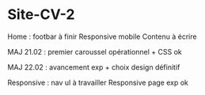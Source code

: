 # Site-CV-2

Home : footbar à finir
Responsive mobile
Contenu à écrire 


MAJ 21.02 : premier caroussel opérationnel + CSS ok

MAJ 22.02 : avancement exp + choix design définitif

Responsive : nav ul à travailler
Responsive page exp ok
